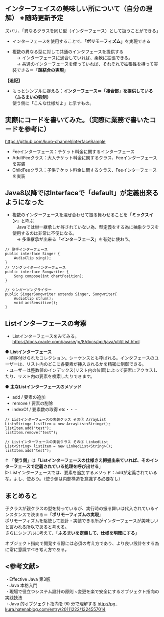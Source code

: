 ## インターフェイスの美味しい所について（自分の理解） ※随時更新予定  
ズバリ、「異なるクラスを同じ型（インターフェース）として扱うことができる」
- インターフェースを使用することで、「**ポリモーフィズム**」を実現できる

- 複数の異なる型に対して共通のインタフェースを提供する  
　→ インターフェースに適合していれば、柔軟に拡張できる。  
　→ 共通のインターフェースを使っていれば、それぞれで拡張性を持って実装できる＝「**疎結合の実現**」

**【追記】**
- もっとシンプルに捉える：**インターフェース＝「接合部」を提供している（ふるまいの強制）**  
  使う側に「こんな仕様だよ」と示すもの。

## 実際にコードを書いてみた。（実際に業務で書いたコードを参考に）
https://github.com/kuro-channel/interfaceSample

- Feeインターフェース：チケット料金に関するインターフェース  
- AdultFeeクラス：大人チケット料金に関するクラス、Feeインターフェースを実装  
- ChildFeeクラス：子供チケット料金に関するクラス、Feeインターフェースを実装  

## Java8以降ではInterfaceで「default」が定義出来るようになった
- 複数のインターフェースを混ぜ合わせて振る舞わせることを「**ミックスイン**」と呼ぶ  
　Javaでは単一継承しか許されていない為、型定義をする為に抽象クラスを使用するのは非常に不便になる。  
　→ 多重継承が出来る「**インターフェース**」を有効に使おう。
 
```
// 歌手インターフェース
public interface Singer {
	AudioClip sing();
}
// ソングライターインターフェース
public interface Songwriter {
	Song compose(int chartPosition);
}

// シンガーソングライター
public SingerSongwriter extends Singer, Songwriter{
	AudioClip strum();
	void actSensitive();
}
```

## Listインターフェースの考察
- Listインターフェースをみてみる。
https://docs.oracle.com/javase/jp/8/docs/api/java/util/List.html

● **Listインターフェース**  
・順序付けられたコレクション。シーケンスとも呼ばれる。インタフェースのユーザーは、リスト内のどこに各要素が挿入されるかを精密に制御できる。  
・ユーザーは整数値のインデックス(リスト内の位置)によって要素にアクセスしたり、リスト内の要素を検索したりできます。  

● **主なListインターフェースのメソッド**  
- add / 要素の追加  
- remove / 要素の削除  
- indexOf / 要素数の取得  etc・・・  

```
// Listインターフェースの実装クラス その① ArrayList
List<String> listItem = new ArrayList<String>();
listItem.add("test");
listItem.remove("test");

// Listインターフェースの実装クラス その② LinkedList
List<String> listItem = new LinkedList<String>();
listItem.add("test");
```
↑ 「**使う側**」は「**Listインターフェースの仕様さえ把握出来ていれば、そのインターフェースで定義されている処理を呼び出せる**」  
 ▷ Listインターフェースでは、要素を追加するメソッド：addが定義されているな。よし、使おう。（使う側は内部構造を意識する必要なし）  
 
## まとめると
子クラスが親クラスの型を持っているが、実行時の振る舞いは代入されているインスタンスで決まる＝「**ポリモーフィズムの実現**」    
ポリモーフィズムを駆使して設計・実装できる所がインターフェースが美味しいと言われる所以であると考える。  
さらにシンプルに考えて、「**ふるまいを定義して、仕様を明確にする**」

オブジェクト指向で開発する際には必須の考え方であり、より良い設計をする為に常に意識すべき考え方である。

## <参考文献>  
・Effective Java 第3版  
・Java 本格入門  
・現場で役立つシステム設計の原則 ~変更を楽で安全にするオブジェクト指向の実践技法  
・Java 的オブジェクト指向を 90 分で理解する http://pg-kura.hatenablog.com/entry/20111222/1324557014
